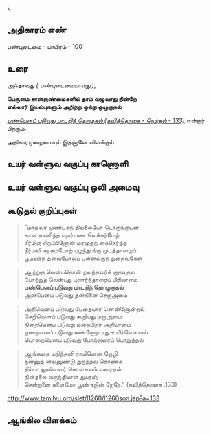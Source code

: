 உ


## அதிகாரம் எண்

பண்புடைமை - பாயிரம் - 100	
## உரை

அஃதாவது _( பண்புடைமையாவது )_,  

**பெருமை சான்றாண்மைகளில் தாம் வழுவாது நின்றே  
எல்லார் இயல்புகளும் அறிந்து ஒத்து ஒழுகுதல்**.  

*[பண்பெனப் படுவது பாடறிந் தொழுகல் (கலித்தொகை - நெய்தல் - 133)](https://github.com/anbarasu0504/UyarValluvam/blob/master/%E0%AE%85%E0%AE%A4%E0%AE%BF%E0%AE%95%E0%AE%BE%E0%AE%B0%E0%AE%AE%E0%AF%8D/100.md#%E0%AE%95%E0%AF%82%E0%AE%9F%E0%AF%81%E0%AE%A4%E0%AE%B2%E0%AF%8D-%E0%AE%95%E0%AF%81%E0%AE%B1%E0%AE%BF%E0%AE%AA%E0%AF%8D%E0%AE%AA%E0%AF%81%E0%AE%95%E0%AE%B3%E0%AF%8D)* என்றார் பிறரும்.  

அதிகாரமுறைமையும் இதனானே விளங்கும்


## உயர் வள்ளுவ வகுப்பு காணொளி


## உயர் வள்ளுவ வகுப்பு ஒலி அமைவு 


## கூடுதல் குறிப்புகள்

>“மாமலர் முண்டகந் தில்லையோ டொருங்குடன்  
>கான லணிந்த வுயர்மண லெக்கர்மேற்  
>சீர்மிகு சிறப்பினோன் மரமுதற் கைசேர்த்த  
>நீர்மலி கரகம்போற் பழந்தூங்கு முடத்தாழைப்  
>பூமலர்ந் தவைபோலப் புள்ளல்குந் துறைவகேள்  

>ஆற்றுத லென்பதொன் றலந்தவர்க் குதவுதல்  
>போற்றுத லென்பது புணர்ந்தாரைப் பிரியாமை  
>**பண்பெனப் படுவது பாடறிந் தொழுகுதல்**  
>அன்பெனப் படுவது தன்கிளை செறாஅமை  

>அறிவெனப் படுவது பேதையார் சொன்னோன்றல்  
>செறிவெனப் படுவது கூறியது மறாஅமை  
>நிறையெனப் படுவது மறைபிறர் அறியாமை  
>முறைஎனப் படுவது கண்ணோடாது உயிர்வௌவல்  
>பொறையெனப் படுவது போற்றாரைப் பொறுத்தல்  

>ஆங்கதை யறிந்தனி ராயினென் றோழி  
>நன்னுத னலனுண்டு துறத்தல் கொண்க  
>தீம்பா லுண்பவர் கொள்கலம் வரைதல்  
>நின்தலை வருந்தியாள் துயரஞ்  
>சென்றனை களைமோ பூண்கநின் றேரே.”     (கலித்தொகை .133)

http://www.tamilvu.org/slet/l1260/l1260son.jsp?a=133
## ஆங்கில விளக்கம்

